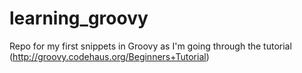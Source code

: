 learning_groovy
===============

Repo for my first snippets in Groovy as I'm going through the tutorial (http://groovy.codehaus.org/Beginners+Tutorial)

